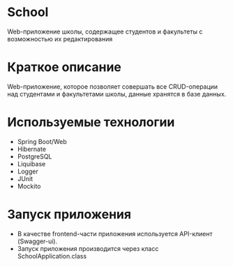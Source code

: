 # School
Web-приложение школы, содержащее студентов и факультеты с возможностью их редактирования
# Краткое описание
Web-приложение, которое позволяет совершать все CRUD-операции над студентами и факультетами школы, данные хранятся в базе данных.
# Используемые технологии
- Spring Boot/Web
- Hibernate
- PostgreSQL
- Liquibase
- Logger
- JUnit
- Mockito

# Запуск приложения
- В качестве frontend-части приложения используется API-клиент (Swagger-ui).
- Запуск приложения производится через класс SchoolApplication.class